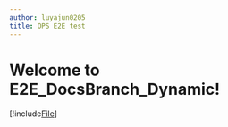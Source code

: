 ```yaml
---
author: luyajun0205
title: OPS E2E test
---
```


# Welcome to E2E_DocsBranch_Dynamic!

[!include[File](./includes/includefile.md)]
